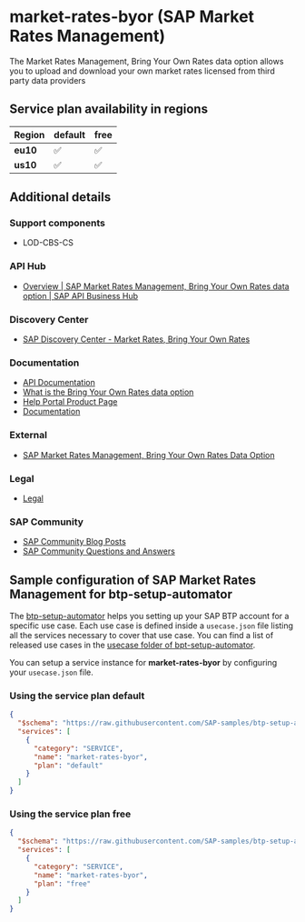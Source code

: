 # market-rates-byor (SAP Market Rates Management)

The Market Rates Management, Bring Your Own Rates data option allows you to upload and download your own market rates licensed from third party data providers

## Service plan availability in regions

| Region | default | free |
|--------|---------|------|
|  **eu10** | ✅ | ✅ |
|  **us10** | ✅ | ✅ |

## Additional details

### Support components

- LOD-CBS-CS

### API Hub

- [Overview | SAP Market Rates Management, Bring Your Own Rates data option | SAP API Business Hub](https://api.sap.com/package/MarketRatesManagementBYORAPI/overview)

### Discovery Center

- [SAP Discovery Center - Market Rates, Bring Your Own Rates](https://discovery-center.cloud.sap/serviceCatalog/market-rates-bring-your-own-rates)

### Documentation

- [API Documentation](https://api.sap.com/package/MarketRatesManagementBYORAPI)
- [What is the Bring Your Own Rates data option](https://help.sap.com/viewer/64e0eccf2d424543be76606dd5e5e460/LATEST/en-US)
- [Help Portal Product Page](https://help.sap.com/docs/SAP_CP_BUS_REUSE_SERVICE_MRM_APP)
- [Documentation](https://help.sap.com/viewer/product/SAP_CP_BUS_REUSE_SERVICE_MRM_APP/LATEST/en-US)

### External

- [SAP Market Rates Management, Bring Your Own Rates Data Option](https://www.youtube.com/embed/h_0pIIPNhJY)

### Legal

- [Legal](https://www.sap.com/about/trust-center/agreements/cloud/cloud-services.html?tag=language:english&search=Supplement%20Business%20Technology%20Platform&sort=latest_desc)

### SAP Community

- [SAP Community Blog Posts](https://community.sap.com/search/?ct=blog&q=SAP%20Market%20Rates%20Management)
- [SAP Community Questions and Answers](https://community.sap.com/search/?ct=qa&q=SAP%20Market%20Rates%20Management)

## Sample configuration of **SAP Market Rates Management** for btp-setup-automator

The [btp-setup-automator](https://github.com/SAP-samples/btp-setup-automator) helps you setting up your SAP BTP account for a specific use case. Each use case is defined inside a `usecase.json` file listing all the services necessary to cover that use case. You can find a list of released use cases in the [usecase folder of bpt-setup-automator](https://github.com/SAP-samples/btp-setup-automator/tree/main/usecases).

You can setup a service instance for **market-rates-byor** by configuring your `usecase.json` file.

### Using the service plan **default**

```json
{
  "$schema": "https://raw.githubusercontent.com/SAP-samples/btp-setup-automator/main/libs/btpsa-usecase.json",
  "services": [
    {
      "category": "SERVICE",
      "name": "market-rates-byor",
      "plan": "default"
    }
  ]
}
```

### Using the service plan **free**

```json
{
  "$schema": "https://raw.githubusercontent.com/SAP-samples/btp-setup-automator/main/libs/btpsa-usecase.json",
  "services": [
    {
      "category": "SERVICE",
      "name": "market-rates-byor",
      "plan": "free"
    }
  ]
}
```
